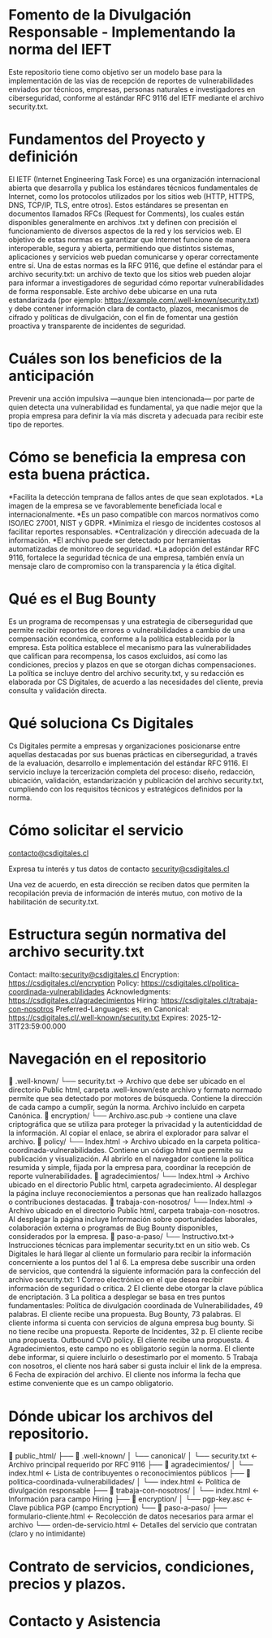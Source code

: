 # Fomento de la Divulgación Responsable - Implementando la norma del IEFT
Este repositorio tiene como objetivo ser un modelo base para la implementación de las vias de recepción de reportes de vulnerabilidades enviados por técnicos,  empresas, personas naturales e investigadores en ciberseguridad,  conforme al estándar RFC 9116 del IETF mediante el archivo security.txt. 


# Fundamentos del Proyecto y definición
El IETF (Internet Engineering Task Force) es una organización internacional abierta que desarrolla y publica los estándares técnicos fundamentales de Internet, como los protocolos utilizados por los sitios web (HTTP, HTTPS, DNS, TCP/IP, TLS, entre otros).
Estos estándares se presentan en documentos llamados RFCs (Request for Comments), los cuales están disponibles generalmente en archivos .txt y definen con precisión el funcionamiento de diversos aspectos de la red y los servicios web.
El objetivo de estas normas es garantizar que Internet funcione de manera interoperable, segura y abierta, permitiendo que distintos sistemas, aplicaciones y servicios web puedan comunicarse y operar correctamente entre sí.
Una de estas normas es la RFC 9116, que define el estándar para el archivo security.txt: un archivo de texto que los sitios web pueden alojar para informar a investigadores de seguridad cómo reportar vulnerabilidades de forma responsable. Este archivo debe ubicarse en una ruta estandarizada (por ejemplo: https://example.com/.well-known/security.txt) y debe contener información clara de contacto, plazos, mecanismos de cifrado y políticas de divulgación, con el fin de fomentar una gestión proactiva y transparente de incidentes de seguridad.

# Cuáles son los beneficios de la anticipación
Prevenir una acción impulsiva —aunque bien intencionada— por parte de quien detecta una vulnerabilidad es fundamental, ya que nadie mejor que la propia empresa para definir la vía más discreta y adecuada para recibir este tipo de reportes.

# Cómo se beneficia la empresa con esta buena práctica.
*Facilita la detección temprana de fallos antes de que sean explotados.
*La imagen de la empresa se ve favorablemente beneficiada local e internacionalmente.
*Es un paso compatible con marcos normativos como ISO/IEC 27001, NIST y GDPR.
*Minimiza el riesgo de incidentes costosos al facilitar reportes responsables.
*Centralización y dirección adecuada de la información.
*El archivo puede ser detectado por herramientas automatizadas de monitoreo de seguridad.
*La adopción del estándar RFC 9116, fortalece la seguridad técnica de una empresa,  también envía un mensaje claro de compromiso con la transparencia y la ética digital.



# Qué es el Bug Bounty
Es un programa de recompensas y una estrategia de ciberseguridad que permite recibir reportes de errores o vulnerabilidades a cambio de una compensación económica, conforme a la política establecida por la empresa.
Esta política establece el mecanismo para las vulnerabilidades que califican para recompensa, los casos excluidos, así como las condiciones, precios y plazos en que se otorgan dichas compensaciones.
La política se incluye dentro del archivo security.txt, y su redacción es elaborada por CS Digitales, de acuerdo a las necesidades del cliente, previa consulta y validación directa.

# Qué soluciona Cs Digitales
Cs Digitales permite a empresas y organizaciones posicionarse entre aquellas destacadas por sus buenas prácticas en ciberseguridad, a través de la evaluación, desarrollo e implementación del estándar RFC 9116.
El servicio incluye la tercerización completa del proceso: diseño, redacción, ubicación, validación, estandarización y publicación del archivo security.txt, cumpliendo con los requisitos técnicos y estratégicos definidos por la norma.

# Cómo solicitar el servicio
contacto@csdigitales.cl 

Expresa tu interés y tus datos de contacto
security@csdigitales.cl

Una vez de acuerdo, en esta dirección se reciben datos que permiten la recopilación previa de información de interés mutuo, con motivo de la habilitación de security.txt.

# Estructura según normativa del archivo security.txt
Contact: mailto:security@csdigitales.cl
Encryption: https://csdigitales.cl/encryption
Policy: https://csdigitales.cl/politica-coordinada-vulnerabilidades
Acknowledgments: https://csdigitales.cl/agradecimientos
Hiring: https://csdigitales.cl/trabaja-con-nosotros
Preferred-Languages: es, en
Canonical: https://csdigitales.cl/.well-known/security.txt
Expires: 2025-12-31T23:59:00.000

# Navegación en el repositorio
📁 .well-known/
	└── security.txt → Archivo que debe ser ubicado en el directorio Public html, carpeta .well-known/este archivo y formato normado permite 	que sea detectado por motores de búsqueda. Contiene la dirección de cada campo a cumplir, según la norma. Archivo incluido en carpeta 		Canónica.
📁 encryption/
	└── Archivo.asc.pub → contiene una clave criptográfica que se utiliza para proteger la privacidad y la autenticiddad de la información. 	Al copiar el enlace, se abrira el explorador para salvar el archivo.
📁 policy/
└── Index.html → Archivo ubicado en la carpeta politica-coordinada-vulnerabilidades. Contiene un código html que permite su publicación y visualización. Al abrirlo en el navegador contiene la política resumida y simple, fijada por la empresa para, coordinar la recepción de reporte vulnerabilidades.
📁 agradecimientos/
└── Index.html → Archivo ubicado en el directorio Public html, carpeta agradecimiento. Al desplegar la página incluye reconociemientos a personas que han realizado hallazgos o contribuciones destacadas.
📁 trabaja-con-nosotros/
└── Index.html → Archivo ubicado en el directorio Public html, carpeta trabaja-con-nosotros. Al desplegar la página incluye Información sobre oportunidades laborales, colaboración externa o programas de Bug Bounty disponibles, considerados por la empresa.
📁 paso-a-paso/
└── Instructivo.txt→ Instrucciones técnicas para implementar security.txt en un sitio web.
  Cs Digitales le hará llegar al cliente un formulario para recibir la información concerniente a los puntos del 1 al 6.
  La empresa debe suscribir una orden de servicios, que contendrá la siguiente información para la confección del archivo security.txt:
  1 Correo electrónico en el que desea recibir información de seguridad o crítica.
  2 El cliente debe otorgar la clave pública de encriptación.
  3 La política a desplegar se basa en tres puntos fundamentasles:
    Política de divulgación coordinada de Vulnerabilidades, 49 palabras. El cliente recibe una propuesta.
	  Bug Bounty, 73 palabras. El cliente informa si cuenta con servicios de alguna empresa bug bounty. Si no tiene recibe una propuesta.
    Reporte de Incidentes, 32 p. El cliente recibe una propuesta.
    Outbound CVD policy. El cliente recibe una propuesta. 
  4 Agradecimientos, este campo no es obligatorio según la norma. El cliente debe informar, si quiere incluirlo o desestimarlo por el momento.
  5 Trabaja con nosotros, el cliente nos hará saber si gusta incluir el link de la empresa.
  6 Fecha de expiración del archivo. El cliente nos informa la fecha que estime conveniente que es un campo obligatorio.

# Dónde ubicar los archivos del repositorio.
📁 public_html/
├── 📁 .well-known/
│   └── canonical/
│       └── security.txt                 ← Archivo principal requerido por RFC 9116
├── 📁 agradecimientos/
│   └── index.html                       ← Lista de contribuyentes o reconocimientos públicos
├── 📁 politica-coordinada-vulnerabilidades/
│   └── index.html                       ← Política de divulgación responsable
├── 📁 trabaja-con-nosotros/
│   └── index.html                       ← Información para campo Hiring
├── 📁 encryption/
│   └── pgp-key.asc                      ← Clave pública PGP (campo Encryption)
└── 📁 paso-a-paso/
    ├── formulario-cliente.html         ← Recolección de datos necesarios para armar el archivo
    └── orden-de-servicio.html          ← Detalles del servicio que contratan (claro y no intimidante)



  
    








# Contrato de servicios, condiciones, precios y plazos.
# Contacto y Asistencia

